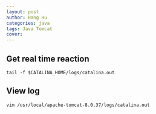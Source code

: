 ```yaml
---
layout: post
author: Hang Hu
categories: java
tags: Java Tomcat 
cover: 
---
```


## Get real time reaction

```
tail -f $CATALINA_HOME/logs/catalina.out
```
## View log

```
vim /usr/local/apache-tomcat-8.0.37/logs/catalina.out 

```
